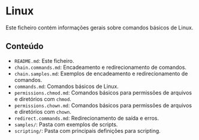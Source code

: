 # Linux

Este ficheiro contém informações gerais sobre comandos básicos de Linux.

## Conteúdo

- `README.md`: Este ficheiro.
- `chain.commands.md`: Encadeamento e redirecionamento de comandos.
- `chain.samples.md`: Exemplos de encadeamento e redirecionamento de comandos.
- `commands.md`: Comandos básicos de Linux.
- `permissions.chmod.md`: Comandos básicos para permissões de arquivos e diretórios com `chmod`.
- `permissions.chown.md`: Comandos básicos para permissões de arquivos e diretórios com `chown`.
- `redirect.commands.md`: Redirecionamento de saída e erros.    
- `samples/`: Pasta com exemplos de scripts.
- `scripting/`: Pasta com principais definições para scripting.